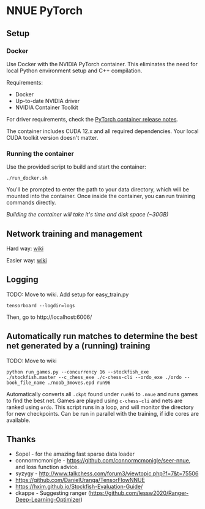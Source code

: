 # NNUE PyTorch

## Setup

### Docker

Use Docker with the NVIDIA PyTorch container. This eliminates the need for local Python environment setup and C++ compilation.

Requirements:
- Docker
- Up-to-date NVIDIA driver
- NVIDIA Container Toolkit

For driver requirements, check the [PyTorch container release notes](https://docs.nvidia.com/deeplearning/frameworks/pytorch-release-notes/rel-25-04.html#rel-25-04).

The container includes CUDA 12.x and all required dependencies. Your local CUDA toolkit version doesn't matter.

### Running the container

Use the provided script to build and start the container:

```
./run_docker.sh
```

You'll be prompted to enter the path to your data directory, which will be mounted into the container. Once inside the container, you can run training commands directly.

_Building the container will take it's time and disk space (~30GB)_

## Network training and management

Hard way: [wiki](https://github.com/official-stockfish/nnue-pytorch/wiki/Basic-training-procedure-(train.py))

Easier way: [wiki](https://github.com/official-stockfish/nnue-pytorch/wiki/Basic-training-procedure-(easy_train.py))

## Logging

TODO: Move to wiki. Add setup for easy_train.py

```
tensorboard --logdir=logs
```
Then, go to http://localhost:6006/

## Automatically run matches to determine the best net generated by a (running) training

TODO: Move to wiki

```
python run_games.py --concurrency 16 --stockfish_exe ./stockfish.master --c_chess_exe ./c-chess-cli --ordo_exe ./ordo --book_file_name ./noob_3moves.epd run96
```

Automatically converts all `.ckpt` found under `run96` to `.nnue` and runs games to find the best net. Games are played using `c-chess-cli` and nets are ranked using `ordo`.
This script runs in a loop, and will monitor the directory for new checkpoints. Can be run in parallel with the training, if idle cores are available.


## Thanks

* Sopel - for the amazing fast sparse data loader
* connormcmonigle - https://github.com/connormcmonigle/seer-nnue, and loss function advice.
* syzygy - http://www.talkchess.com/forum3/viewtopic.php?f=7&t=75506
* https://github.com/DanielUranga/TensorFlowNNUE
* https://hxim.github.io/Stockfish-Evaluation-Guide/
* dkappe - Suggesting ranger (https://github.com/lessw2020/Ranger-Deep-Learning-Optimizer)